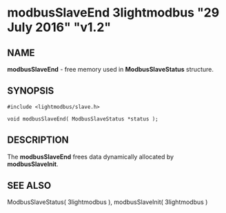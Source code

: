 # modbusSlaveEnd 3lightmodbus "29 July 2016" "v1.2"

## NAME
**modbusSlaveEnd** - free memory used in **ModbusSlaveStatus** structure.

## SYNOPSIS
`#include <lightmodbus/slave.h>`

`void modbusSlaveEnd( ModbusSlaveStatus *status );`

## DESCRIPTION
The **modbusSlaveEnd** frees data dynamically allocated by **modbusSlaveInit**.

## SEE ALSO
ModbusSlaveStatus( 3lightmodbus ), modbusSlaveInit( 3lightmodbus )
